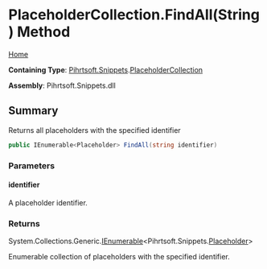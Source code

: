 # PlaceholderCollection\.FindAll\(String\) Method

[Home](../../../../README.md)

**Containing Type**: [Pihrtsoft.Snippets](../../README.md)\.[PlaceholderCollection](../README.md)

**Assembly**: Pihrtsoft\.Snippets\.dll

## Summary

Returns all placeholders with the specified identifier

```csharp
public IEnumerable<Placeholder> FindAll(string identifier)
```

### Parameters

#### identifier

A placeholder identifier\.

### Returns

System\.Collections\.Generic\.[IEnumerable](https://docs.microsoft.com/en-us/dotnet/api/system.collections.generic.ienumerable-1)\<Pihrtsoft\.Snippets\.[Placeholder](../../Placeholder/README.md)>

Enumerable collection of placeholders with the specified identifier\.